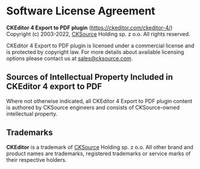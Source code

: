 Software License Agreement
==========================

**CKEditor 4 Export to PDF plugin** (https://ckeditor.com/ckeditor-4/)<br>
Copyright (c) 2003-2022, [CKSource](http://cksource.com) Holding sp. z o.o. All rights reserved.

CKEditor 4 Export to PDF plugin is licensed under a commercial license and is protected by copyright law.
For more details about available licensing options please contact us at sales@cksource.com.

Sources of Intellectual Property Included in CKEditor 4 export to PDF
---------------------------------------------------------------------

Where not otherwise indicated, all CKEditor 4 Export to PDF plugin content is authored by CKSource engineers and
consists of CKSource-owned intellectual property.

Trademarks
----------

**CKEditor** is a trademark of [CKSource](http://cksource.com) Holding sp. z o.o. All other brand and product names are
trademarks, registered trademarks or service marks of their respective holders.
